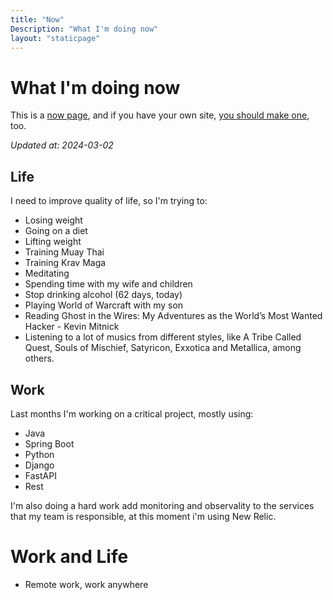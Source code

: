 ```yaml
---
title: "Now"
Description: "What I'm doing now"
layout: "staticpage"
---
```


# What I'm doing now

This is a [now page](https://nownownow.com), and if you have your own site, [you should make one](https://nownownow.com), too.

_Updated at: 2024-03-02_

## Life
I need to improve quality of life, so I'm trying to:

* Losing weight
* Going on a diet
* Lifting weight
* Training Muay Thai
* Training Krav Maga
* Meditating
* Spending time with my wife and children
* Stop drinking alcohol (62 days, today)
* Playing World of Warcraft with my son
* Reading Ghost in the Wires: My Adventures as the World’s Most Wanted Hacker - Kevin Mitnick
* Listening to a lot of musics from different styles, like A Tribe Called Quest, Souls of Mischief, Satyricon, Exxotica and Metallica, among others.

## Work
Last months I'm working on a critical project, mostly using:

* Java
* Spring Boot
* Python
* Django
* FastAPI
* Rest

I'm also doing a hard work add monitoring and observality to the services that my team is responsible, at this moment i'm using New Relic.

# Work and Life
* Remote work, work anywhere
